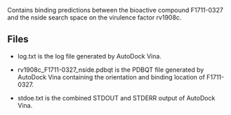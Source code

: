 Contains binding predictions between the bioactive compound F1711-0327 and the nside search space on the virulence factor rv1908c.

## Files

- log.txt is the log file generated by AutoDock Vina.

- rv1908c_F1711-0327_nside.pdbqt is the PDBQT file generated by AutoDock Vina containing the orientation and binding location of F1711-0327.

- stdoe.txt is the combined STDOUT and STDERR output of AutoDock Vina.

